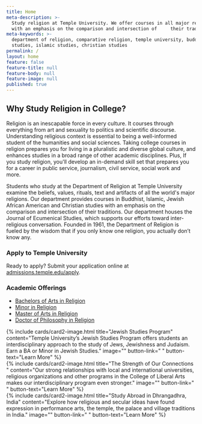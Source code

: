 ```yaml
---
title: Home
meta-description: >-
  Study religion at Temple University. We offer courses in all major religions,
  with an emphasis on the comparison and intersection of     their traditions. 
meta-keywords: >-
  department of religion, comparative religion, temple university, buddhist
  studies, islamic studies, christian studies
permalink: /
layout: home
feature: false
feature-title: null
feature-body: null
feature-image: null
published: true
---
```

## Why Study Religion in College?
Religion is an inescapable force in every culture. It courses through everything from art and sexuality to politics and scientific discourse. Understanding religious context is essential to being a well-informed student of the humanities and social sciences. Taking college courses in religion prepares you for living in a pluralistic and diverse global culture, and enhances studies in a broad range of other academic disciplines. Plus, If you study religion, you'll develop an in-demand skill set that prepares you for a career in public service, journalism, civil service, social work and more.

Students who study at the Department of Religion at Temple University examine the beliefs, values, rituals, text and artifacts of 
all the world's major religions. Our department provides courses in Buddhist, Islamic, Jewish African American and Christian studies with an emphasis on the comparison and intersection of their traditions. Our department houses the Journal of Ecumenical Studies, which supports our efforts toward inter-religious conversation. Founded in 1961, the Department of Religion is fueled by the wisdom that if you only know one religion, you actually don’t know any. 

### Apply to Temple University
Ready to apply? Submit your application online at [admissions.temple.edu/apply](http://admissions.temple.edu/apply).

### Academic Offerings

- [Bachelors of Arts in Religion](http://bulletin.temple.edu/undergraduate/liberal-arts/religion/ba-religion/)
- [Minor in Religion](http://bulletin.temple.edu/undergraduate/liberal-arts/religion/minor-religion/)
- [Master of Arts in Religion](http://bulletin.temple.edu/graduate/scd/cla/religion-ma/)
- [Doctor of Philosophy in Religion](http://bulletin.temple.edu/graduate/scd/cla/religion-phd/)

<div class="row row-wide">
  <div class="col m12 l4">{% include cards/card2-image.html
    title="Jewish Studies Program"
    content="Temple University’s Jewish Studies Program offers students an interdisciplinary approach to the study of Jews, Jewishness and Judaism. Earn a BA or Minor in Jewish Studies."
    image=""
    button-link=" "
    button-text="Learn More" %}
  </div>
  <div class="row row-wide">
    <div class="col m12 l4">{% include cards/card2-image.html
      title="The Strength of Our Connections "
      content="Our strong relationships with local and international universities, religious organizations and other programs in the College of Liberal Arts makes our interdisciplinary program even stronger."
      image=""
      button-link=" "
      button-text="Learn More" %}
    </div>
    <div class="row row-wide">
      <div class="col m12 l4">{% include cards/card2-image.html
        title="Study Abroad in Dhrangadhra, India"
        content="Explore how religious and secular ideas have found expression in performance arts, the temple, the palace and village traditions in India."
        image=""
        button-link=" "
        button-text="Learn More" %}
      </div>
</div>
